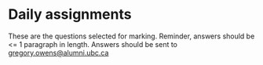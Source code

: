 # Daily assignments
These are the questions selected for marking. Reminder, answers should be <= 1 paragraph in length. 
Answers should be sent to gregory.owens@alumni.ubc.ca

